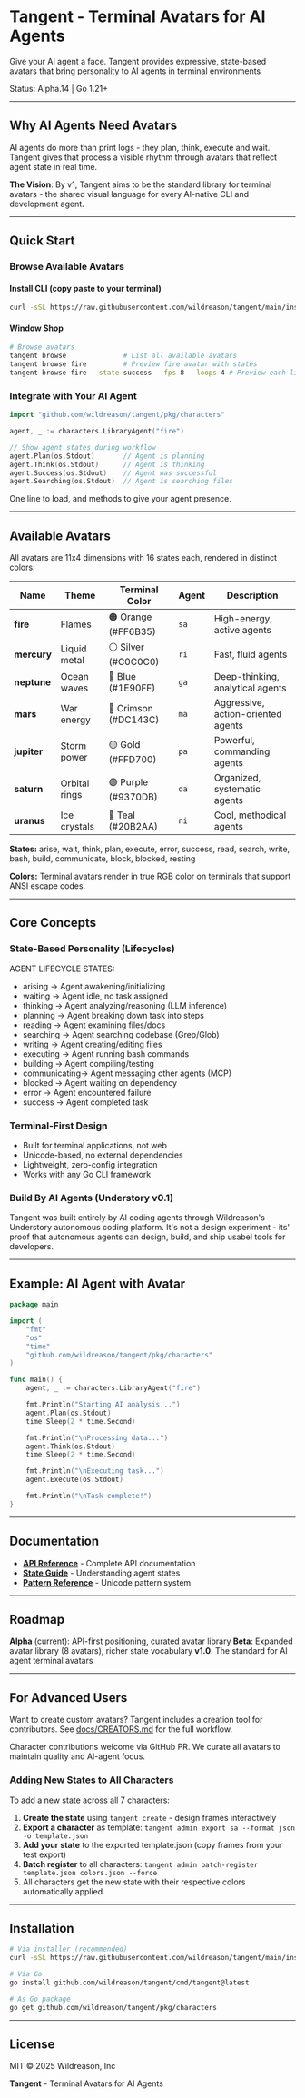 # Tangent - Terminal Avatars for AI Agents

Give your AI agent a face. 
Tangent provides expressive, state-based avatars that bring personality to AI agents in terminal environments

Status: Alpha.14 | Go 1.21+

---

## Why AI Agents Need Avatars

AI agents do more than print logs - they plan, think, execute and wait. Tangent gives that process a visible rhythm through avatars that reflect agent state in real time.

**The Vision**:
By v1, Tangent aims to be the standard library for terminal avatars - the shared visual language for every AI-native CLI and development agent.

---

## Quick Start

### Browse Available Avatars

#### Install CLI (copy paste to your terminal)
```bash
curl -sSL https://raw.githubusercontent.com/wildreason/tangent/main/install.sh | bash
```

#### Window Shop
```bash
# Browse avatars
tangent browse              # List all available avatars
tangent browse fire         # Preview fire avatar with states
tangent browse fire --state success --fps 8 --loops 4 # Preview each live states
```

### Integrate with Your AI Agent

```go
import "github.com/wildreason/tangent/pkg/characters"

agent, _ := characters.LibraryAgent("fire")

// Show agent states during workflow
agent.Plan(os.Stdout)       // Agent is planning
agent.Think(os.Stdout)      // Agent is thinking
agent.Success(os.Stdout)    // Agent was successful
agent.Searching(os.Stdout)  // Agent is searching files
```

One line to load, and methods to give your agent presence.

---

## Available Avatars

All avatars are 11x4 dimensions with 16 states each, rendered in distinct colors:

| Name | Theme | Terminal Color | Agent | Description |
|------|-------|----------------|-------|-------------|
| **fire** | Flames | 🟠 Orange (#FF6B35) | `sa` | High-energy, active agents |
| **mercury** | Liquid metal | ⚪ Silver (#C0C0C0) | `ri` | Fast, fluid agents |
| **neptune** | Ocean waves | 🔵 Blue (#1E90FF) | `ga` | Deep-thinking, analytical agents |
| **mars** | War energy | 🔴 Crimson (#DC143C) | `ma` | Aggressive, action-oriented agents |
| **jupiter** | Storm power | 🟡 Gold (#FFD700) | `pa` | Powerful, commanding agents |
| **saturn** | Orbital rings | 🟣 Purple (#9370DB) | `da` | Organized, systematic agents |
| **uranus** | Ice crystals | 🔷 Teal (#20B2AA) | `ni` | Cool, methodical agents |

**States:** arise, wait, think, plan, execute, error, success, read, search, write, bash, build, communicate, block, blocked, resting

**Colors:** Terminal avatars render in true RGB color on terminals that support ANSI escape codes.

---

## Core Concepts

### State-Based Personality (Lifecycles)

AGENT LIFECYCLE STATES:
  - arising      → Agent awakening/initializing
  - waiting      → Agent idle, no task assigned
  - thinking     → Agent analyzing/reasoning (LLM inference)
  - planning     → Agent breaking down task into steps
  - reading      → Agent examining files/docs
  - searching    → Agent searching codebase (Grep/Glob)
  - writing      → Agent creating/editing files
  - executing    → Agent running bash commands
  - building     → Agent compiling/testing
  - communicating→ Agent messaging other agents (MCP)
  - blocked      → Agent waiting on dependency
  - error        → Agent encountered failure
  - success      → Agent completed task

### Terminal-First Design

- Built for terminal applications, not web
- Unicode-based, no external dependencies
- Lightweight, zero-config integration
- Works with any Go CLI framework

### Build By AI Agents (Understory v0.1)

Tangent was built entirely by AI coding agents through Wildreason's Understory autonomous coding platform. It's not a design experiment - its' proof that autonomous agents can design, build, and ship usabel tools for developers.

---

## Example: AI Agent with Avatar

```go
package main

import (
    "fmt"
    "os"
    "time"
    "github.com/wildreason/tangent/pkg/characters"
)

func main() {
    agent, _ := characters.LibraryAgent("fire")

    fmt.Println("Starting AI analysis...")
    agent.Plan(os.Stdout)
    time.Sleep(2 * time.Second)

    fmt.Println("\nProcessing data...")
    agent.Think(os.Stdout)
    time.Sleep(2 * time.Second)

    fmt.Println("\nExecuting task...")
    agent.Execute(os.Stdout)

    fmt.Println("\nTask complete!")
}
```

---

## Documentation

- **[API Reference](docs/API.md)** - Complete API documentation
- **[State Guide](docs/STATES.md)** - Understanding agent states
- **[Pattern Reference](docs/PATTERNS.md)** - Unicode pattern system

---

## Roadmap

**Alpha** (current): API-first positioning, curated avatar library
**Beta**: Expanded avatar library (8 avatars), richer state vocabulary
**v1.0**: The standard for AI agent terminal avatars

---

## For Advanced Users

Want to create custom avatars? Tangent includes a creation tool for contributors. See [docs/CREATORS.md](docs/CREATORS.md) for the full workflow.

Character contributions welcome via GitHub PR. We curate all avatars to maintain quality and AI-agent focus.

### Adding New States to All Characters

To add a new state across all 7 characters:

1. **Create the state** using `tangent create` - design frames interactively
2. **Export a character** as template: `tangent admin export sa --format json -o template.json`
3. **Add your state** to the exported template.json (copy frames from your test export)
4. **Batch register** to all characters: `tangent admin batch-register template.json colors.json --force`
5. All characters get the new state with their respective colors automatically applied

---

## Installation

```bash
# Via installer (recommended)
curl -sSL https://raw.githubusercontent.com/wildreason/tangent/main/install.sh | bash

# Via Go
go install github.com/wildreason/tangent/cmd/tangent@latest

# As Go package
go get github.com/wildreason/tangent/pkg/characters
```

---

## License

MIT © 2025 Wildreason, Inc

**Tangent** - Terminal Avatars for AI Agents
